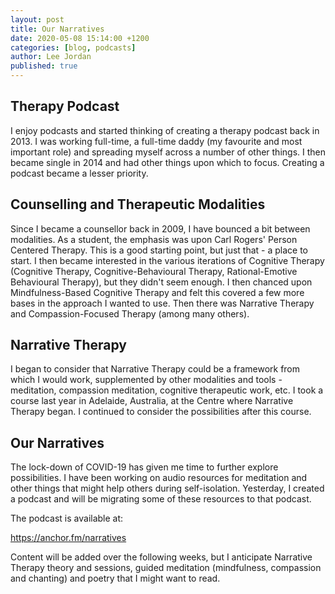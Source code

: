 ```yaml
---
layout: post
title: Our Narratives
date: 2020-05-08 15:14:00 +1200
categories: [blog, podcasts]
author: Lee Jordan
published: true
---
```


<h2>Therapy Podcast</h2>

<p>I enjoy podcasts and started thinking of creating a therapy podcast back in 2013. I was working full-time, a full-time daddy (my favourite and most important role) and spreading myself across a number of other things. I then became single in 2014 and had other things upon which to focus. Creating a podcast became a lesser priority.</p>

<h2>Counselling and Therapeutic Modalities</h2>

<p>Since I became a counsellor back in 2009, I have bounced a bit between modalities. As a student, the emphasis was upon Carl Rogers' Person Centered Therapy. This is a good starting point, but just that - a place to start. I then became interested in the various iterations of Cognitive Therapy (Cognitive Therapy, Cognitive-Behavioural Therapy, Rational-Emotive Behavioural Therapy), but they didn't seem enough. I then chanced upon Mindfulness-Based Cognitive Therapy and felt this covered a few more bases in the approach I wanted to use. Then there was Narrative Therapy and Compassion-Focused Therapy (among many others).</p>

<h2>Narrative Therapy</h2>

<p>I began to consider that Narrative Therapy could be a framework from which I would work, supplemented by other modalities and tools - meditation, compassion meditation, cognitive therapeutic work, etc. I took a course last year in Adelaide, Australia, at the Centre where Narrative Therapy began. I continued to consider the possibilities after this course.</p>

<h2>Our Narratives</h2>

<p>The lock-down of COVID-19 has given me time to further explore possibilities. I have been working on audio resources for meditation and other things that might help others during self-isolation. Yesterday, I created a podcast and will be migrating some of these resources to that podcast.</p>

<p>The podcast is available at:</p>

<p><a href="https://anchor.fm/narratives" alt="Mental Health Podcasts" target="_blank" rel="nofollow">https://anchor.fm/narratives</a></p>

<p>Content will be added over the following weeks, but I anticipate Narrative Therapy theory and sessions, guided meditation (mindfulness, compassion and chanting) and poetry that I might want to read.</p>
